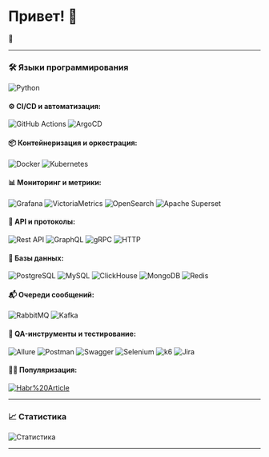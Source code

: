 # Привет! 👋

 🌟

---

### 🛠 Языки программирования
![Python](https://img.shields.io/badge/-Python-333?style=flat&logo=python)

#### ⚙️ CI/CD и автоматизация:
![GitHub Actions](https://img.shields.io/badge/-GitHub%20Actions-333?style=flat&logo=githubactions&logoColor=blue)
![ArgoCD](https://img.shields.io/badge/-ArgoCD-333?style=flat&logo=argo&logoColor=orange)

#### 📦 Контейнеризация и оркестрация:
![Docker](https://img.shields.io/badge/-Docker-333?style=flat&logo=docker)
![Kubernetes](https://img.shields.io/badge/-Kubernetes-333?style=flat&logo=kubernetes&logoColor=blue)

#### 📊 Мониторинг и метрики:
![Grafana](https://img.shields.io/badge/-Grafana-333?style=flat&logo=grafana)
![VictoriaMetrics](https://img.shields.io/badge/-Victoria%20Metrics-333?style=flat&logo=victoriametrics&logoColor=blue)
![OpenSearch](https://img.shields.io/badge/-OpenSearch-333?style=flat&logo=opensearch)
![Apache Superset](https://img.shields.io/badge/-Apache%20Superset-333?style=flat&logo=apache)

#### 📡 API и протоколы:
![Rest API](https://img.shields.io/badge/-Rest%20API-333?style=flat&logo=postman)
![GraphQL](https://img.shields.io/badge/-GraphQL-333?style=flat&logo=graphql&logoColor=E10098)
![gRPC](https://img.shields.io/badge/-gRPC-333?style=flat&logo=grpc&logoColor=blue)
![HTTP](https://img.shields.io/badge/-HTTP%2FS-333?style=flat&logo=http)

#### 💾 Базы данных:
![PostgreSQL](https://img.shields.io/badge/-PostgreSQL-333?style=flat&logo=postgresql)
![MySQL](https://img.shields.io/badge/-MySQL-333?style=flat&logo=mysql)
![ClickHouse](https://img.shields.io/badge/-ClickHouse-333?style=flat&logo=clickhouse&logoColor=yellow)
![MongoDB](https://img.shields.io/badge/-MongoDB-333?style=flat&logo=mongodb)
![Redis](https://img.shields.io/badge/-Redis-333?style=flat&logo=redis&logoColor=DC382D)

#### 📬 Очереди сообщений:
![RabbitMQ](https://img.shields.io/badge/-RabbitMQ-333?style=flat&logo=rabbitmq&logoColor=FF6600)
![Kafka](https://img.shields.io/badge/-Kafka-333?style=flat&logo=apache-kafka&logoColor=231F20)

#### 🧪 QA-инструменты и тестирование:
![Allure](https://img.shields.io/badge/-Allure-333?style=flat&logo=allure)
![Postman](https://img.shields.io/badge/-Postman-333?style=flat&logo=postman&logoColor=FF6C37)
![Swagger](https://img.shields.io/badge/-Swagger-333?style=flat&logo=swagger)
![Selenium](https://img.shields.io/badge/-Selenium-333?style=flat&logo=selenium)
![k6](https://img.shields.io/badge/-k6-333?style=flat&logo=k6&logoColor=blue)
![Jira](https://img.shields.io/badge/-Jira-333?style=flat&logo=jira&logoColor=blue)

#### 👨‍🏫 Популяризация:
[![Habr%20Article](https://img.shields.io/badge/-Habr%20Article-333?style=flat)](https://habr.com/ru/companies/sravni/articles/776172/)

---

### 📈 Статистика
![Статистика](https://github-readme-stats.vercel.app/api?username=Sinhraphathatron&show_icons=true&theme=gotham&show=reviews,discussions_started,discussions_answered,prs_merged,prs_merged_percentage)

---


<!--
### 📫 Связаться со мной:
[Telegram](https://t.me/@Sinhraphathatron) | [Email](mailto:твой_почта@example.com)

#### 👨‍🏫 Преподавание и управление:
![Workshops](https://img.shields.io/badge/-Workshops-333?style=flat)
![Public%20Speaking](https://img.shields.io/badge/-Public%20Speaking-333?style=flat&logo=microphone)
![Habr%20Article](https://img.shields.io/badge/-Habr%20Article-333?style=flat)

![GitHub Streak](https://streak-stats.demolab.com?user=Sinhraphathatron&theme=radical&hide_border=true)

**Sinhraphathatron/Sinhraphathatron** is a ✨ _special_ ✨ repository because its `README.md` (this file) appears on your GitHub profile.

Here are some ideas to get you started:

- 🔭 I’m currently working on ...
- 🌱 I’m currently learning ...
- 👯 I’m looking to collaborate on ...
- 🤔 I’m looking for help with ...
- 💬 Ask me about ...
- 📫 How to reach me: ...
- 😄 Pronouns: ...
- ⚡ Fun fact: ...
-->
